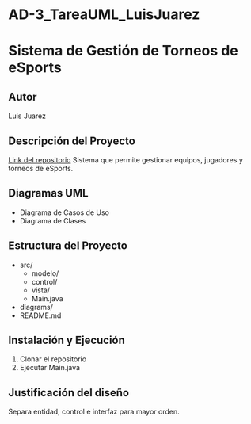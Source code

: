 # AD-3_TareaUML_LuisJuarez
# Sistema de Gestión de Torneos de eSports

## Autor
Luis Juarez

## Descripción del Proyecto
[Link del repositorio](https://github.com/luisjrz15/AD-3_TareaUML_LuisJuarez)
Sistema que permite gestionar equipos, jugadores y torneos de eSports.

## Diagramas UML
- Diagrama de Casos de Uso
- Diagrama de Clases

## Estructura del Proyecto
- src/
  - modelo/
  - control/
  - vista/
  - Main.java
- diagrams/
- README.md

## Instalación y Ejecución
1. Clonar el repositorio
2. Ejecutar Main.java

## Justificación del diseño
Separa entidad, control e interfaz para mayor orden.
